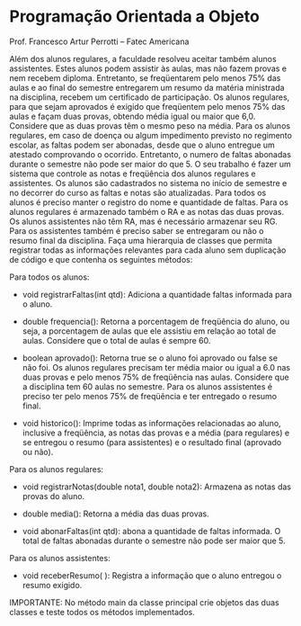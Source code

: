 # Programação Orientada a Objeto

Prof. Francesco Artur Perrotti – Fatec Americana

Além dos alunos regulares, a faculdade resolveu aceitar também alunos assistentes. Estes alunos podem assistir às aulas, mas não fazem provas e nem recebem diploma. Entretanto, se freqüentarem pelo menos 75% das aulas e ao final do semestre entregarem um resumo da matéria ministrada na disciplina, recebem um certificado de participação. Os alunos regulares, para que sejam aprovados é exigido que freqüentem pelo menos 75% das aulas e façam duas provas, obtendo média igual ou maior que 6,0. Considere que as duas provas têm o mesmo peso na média. Para os alunos regulares, em caso de doença ou algum impedimento previsto no regimento escolar, as faltas podem ser abonadas, desde que o aluno entregue um atestado comprovando o ocorrido. Entretanto, o numero de faltas abonadas durante o semestre não pode ser maior do que 5. 
O seu trabalho é fazer um sistema que controle as notas e freqüência dos alunos regulares e assistentes. Os alunos são cadastrados no sistema no início de semestre e no decorrer do curso as faltas e notas são atualizadas. Para todos os alunos é preciso manter o registro do nome e quantidade de faltas. Para os alunos regulares é armazenado também o RA e as notas das duas provas. Os alunos assistentes não têm RA, mas é necessário armazenar seu RG. Para os assistentes também é preciso saber se entregaram ou não o resumo final da disciplina.
Faça uma hierarquia de classes que permita registrar todas as informações relevantes para cada aluno sem duplicação de código e que contenha os seguintes métodos:

Para todos os alunos:
- void registrarFaltas(int qtd): Adiciona a quantidade faltas informada para o aluno. 

- double frequencia(): Retorna a porcentagem de freqüência do aluno, ou seja, a porcentagem de aulas que ele assistiu em relação ao total de aulas. Considere que o total de aulas é sempre 60.

- boolean aprovado(): Retorna true se o aluno foi aprovado ou false se não foi. Os alunos regulares precisam ter média maior ou igual a 6.0 nas duas provas e pelo menos 75% de freqüência nas aulas. Considere que a disciplina tem 60 aulas no semestre. Para os alunos assistentes é preciso ter pelo menos 75% de freqüência e ter entregado o resumo final.

- void historico(): Imprime todas as informações relacionadas ao aluno, inclusive a freqüência, as notas das provas e a média (para regulares) e se entregou o resumo (para assistentes) e o resultado final (aprovado ou não).

Para os alunos regulares:
- void registrarNotas(double nota1, double nota2): Armazena as notas das provas do aluno.

- double media(): Retorna a média das duas provas.

- void abonarFaltas(int qtd): abona a quantidade de faltas informada. O total de faltas abonadas durante o semestre não pode ser maior que 5.

Para os alunos assistentes:
- void receberResumo( ):  Registra a informação que o aluno entregou o resumo exigido.

IMPORTANTE: No método main da classe principal crie objetos das duas classes e teste todos os métodos implementados.
